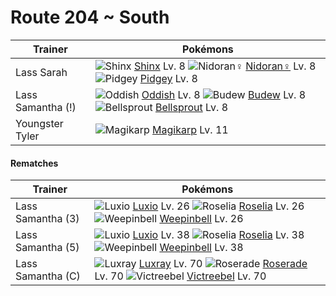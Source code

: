 # Route 204 ~ South

Trainer                    | Pokémons
---                        | ---
Lass Sarah                 | ![][403]  [Shinx] Lv. 8  ![][029]  [Nidoran♀] Lv. 8  ![][016]  [Pidgey] Lv. 8
Lass Samantha (!)          | ![][043]  [Oddish] Lv. 8  ![][406]  [Budew] Lv. 8  ![][069]  [Bellsprout] Lv. 8
Youngster Tyler            | ![][129]  [Magikarp] Lv. 11

#### Rematches

Trainer                    | Pokémons
---                        | ---
Lass Samantha (3)          | ![][404]  [Luxio] Lv. 26  ![][315]  [Roselia] Lv. 26  ![][070]  [Weepinbell] Lv. 26
Lass Samantha (5)          | ![][404]  [Luxio] Lv. 38  ![][315]  [Roselia] Lv. 38  ![][070]  [Weepinbell] Lv. 38
Lass Samantha (C)          | ![][405]  [Luxray] Lv. 70  ![][407]  [Roserade] Lv. 70  ![][071]  [Victreebel] Lv. 70


[016]: https://raw.githubusercontent.com/PokeAPI/sprites/master/sprites/pokemon/16.png "Pidgey"
[029]: https://raw.githubusercontent.com/PokeAPI/sprites/master/sprites/pokemon/29.png "Nidoran♀"
[043]: https://raw.githubusercontent.com/PokeAPI/sprites/master/sprites/pokemon/43.png "Oddish"
[069]: https://raw.githubusercontent.com/PokeAPI/sprites/master/sprites/pokemon/69.png "Bellsprout"
[070]: https://raw.githubusercontent.com/PokeAPI/sprites/master/sprites/pokemon/70.png "Weepinbell"
[071]: https://raw.githubusercontent.com/PokeAPI/sprites/master/sprites/pokemon/71.png "Victreebel"
[129]: https://raw.githubusercontent.com/PokeAPI/sprites/master/sprites/pokemon/129.png "Magikarp"
[315]: https://raw.githubusercontent.com/PokeAPI/sprites/master/sprites/pokemon/315.png "Roselia"
[403]: https://raw.githubusercontent.com/PokeAPI/sprites/master/sprites/pokemon/403.png "Shinx"
[404]: https://raw.githubusercontent.com/PokeAPI/sprites/master/sprites/pokemon/404.png "Luxio"
[405]: https://raw.githubusercontent.com/PokeAPI/sprites/master/sprites/pokemon/405.png "Luxray"
[406]: https://raw.githubusercontent.com/PokeAPI/sprites/master/sprites/pokemon/406.png "Budew"
[407]: https://raw.githubusercontent.com/PokeAPI/sprites/master/sprites/pokemon/407.png "Roserade"
[Pidgey]: pokemon_changes/016/
[Nidoran♀]: pokemon_changes/029/
[Oddish]: pokemon_changes/043/
[Bellsprout]: pokemon_changes/069/
[Weepinbell]: pokemon_changes/070/
[Victreebel]: pokemon_changes/071/
[Magikarp]: pokemon_changes/129/
[Roselia]: pokemon_changes/315/
[Shinx]: pokemon_changes/403/
[Luxio]: pokemon_changes/404/
[Luxray]: pokemon_changes/405/
[Budew]: pokemon_changes/406/
[Roserade]: pokemon_changes/407/
